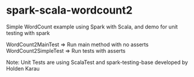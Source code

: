 # spark-scala-wordcount2
Simple WordCount example using Spark with Scala, and demo for unit testing with spark 

WordCount2MainTest => Run main method with no asserts
WordCount2SimpleTest => Run tests with asserts

Note: Unit Tests are using ScalaTest and spark-testing-base developed by Holden Karau